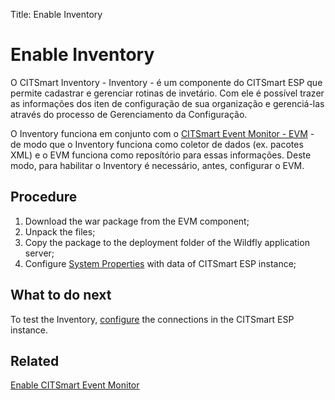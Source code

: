 Title: Enable Inventory

# Enable Inventory 

O CITSmart Inventory - Inventory - é um componente do CITSmart ESP que permite cadastrar e gerenciar rotinas de invetário. Com ele é possível trazer as informações dos iten de configuração de sua organização e gerenciá-las através do processo de Gerenciamento da Configuração.

O Inventory funciona em conjunto com o [CITSmart Event Monitor - EVM][1] - de modo que o Inventory funciona como coletor de dados (ex. pacotes XML) e o EVM funciona como reposítório para essas informações. Deste modo, para habilitar o Inventory é necessário, antes, configurar o EVM.

## Procedure  

1. Download the war package from the EVM component;  
2. Unpack the files;  
3. Copy the package to the deployment folder of the Wildfly application server;  
4. Configure [System Properties][2] with data of CITSmart ESP instance;

## What to do next  

To test the Inventory, [configure][3] the connections in the CITSmart ESP instance.

## Related

[Enable CITSmart Event Monitor][1]

[1]:/en-us/citsmart-esp-8/initial-settings/add-ons/event-monitor.html
[2]:/en-us/citsmart-esp-8/processes/event/configuration/set-inventory-connection.html
[3]:/en-us/citsmart-esp-8/get-started/installation-and-upgrade/4.perform-installation.html


